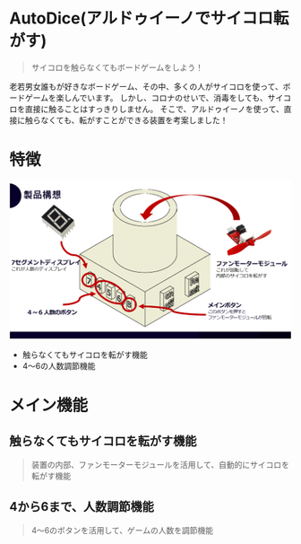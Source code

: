 # AutoDice(アルドゥイーノでサイコロ転がす)

> サイコロを触らなくてもボードゲームをしよう！

老若男女誰もが好きなボードゲーム、その中、多くの人がサイコロを使って、ボードゲームを楽しんでいます。
しかし、コロナのせいで、消毒をしても、サイコロを直接に触ることはすっきりしません。
そこで、アルドゥイーノを使って、直接に触らなくても、転がすことができる装置を考案しました！

# 特徴

![main](/main.png)

- 触らなくてもサイコロを転がす機能
- 4～6の人数調節機能

# メイン機能

## 触らなくてもサイコロを転がす機能

> 装置の内部、ファンモーターモジュールを活用して、自動的にサイコロを転がす機能

## 4から6まで、人数調節機能

> 4～6のボタンを活用して、ゲームの人数を調節機能
